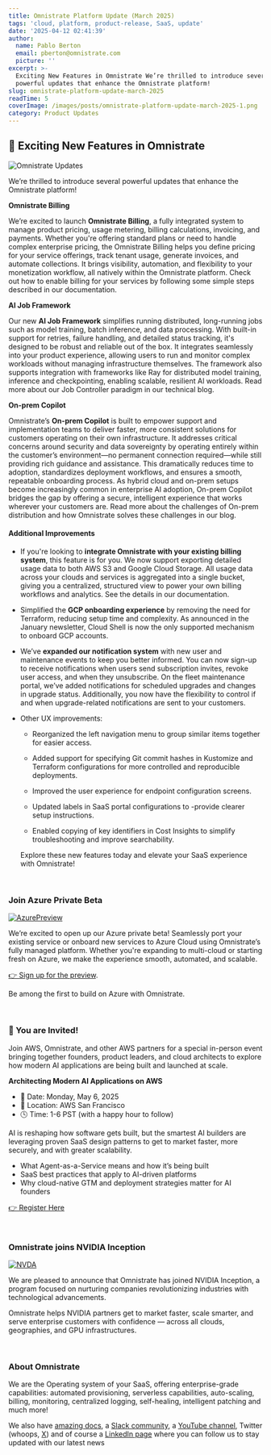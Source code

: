 ```yaml
---
title: Omnistrate Platform Update (March 2025)
tags: 'cloud, platform, product-release, SaaS, update'
date: '2025-04-12 02:41:39'
author:
  name: Pablo Berton
  email: pberton@omnistrate.com
  picture: ''
excerpt: >-
  Exciting New Features in Omnistrate We’re thrilled to introduce several
  powerful updates that enhance the Omnistrate platform!
slug: omnistrate-platform-update-march-2025
readTime: 5
coverImage: /images/posts/omnistrate-platform-update-march-2025-1.png
category: Product Updates
---
```



## 🚀 Exciting New Features in Omnistrate


![Omnistrate Updates](/images/posts/omnistrate-platform-update-march-2025-1.png)

We’re thrilled to introduce several powerful updates that enhance the Omnistrate platform!

**Omnistrate Billing**

We’re excited to launch **Omnistrate Billing**, a fully integrated system to manage product pricing, usage metering, billing calculations, invoicing, and payments. Whether you're offering standard plans or need to handle complex enterprise pricing, the Omnistrate Billing helps you define pricing for your service offerings, track tenant usage, generate invoices, and automate collections. It brings visibility, automation, and flexibility to your monetization workflow, all natively within the Omnistrate platform. Check out how to enable billing for your services by following some simple steps described in our documentation.

**AI Job Framework**

Our new **AI Job Framework** simplifies running distributed, long-running jobs such as model training, batch inference, and data processing. With built-in support for retries, failure handling, and detailed status tracking, it's designed to be robust and reliable out of the box. It integrates seamlessly into your product experience, allowing users to run and monitor complex workloads without managing infrastructure themselves. The framework also supports integration with frameworks like Ray for distributed model training, inference and checkpointing, enabling scalable, resilient AI workloads. Read more about our Job Controller paradigm in our technical blog.

**On-prem Copilot**

Omnistrate’s **On-prem Copilot** is built to empower support and implementation teams to deliver faster, more consistent solutions for customers operating on their own infrastructure. It addresses critical concerns around security and data sovereignty by operating entirely within the customer’s environment—no permanent connection required—while still providing rich guidance and assistance. This dramatically reduces time to adoption, standardizes deployment workflows, and ensures a smooth, repeatable onboarding process. As hybrid cloud and on-prem setups become increasingly common in enterprise AI adoption, On-prem Copilot bridges the gap by offering a secure, intelligent experience that works wherever your customers are. Read more about the challenges of On-prem distribution and how Omnistrate solves these challenges in our blog.


#### Additional Improvements


- If you're looking to **integrate Omnistrate with your existing billing system**, this feature is for you. We now support exporting detailed usage data to both AWS S3 and Google Cloud Storage. All usage data across your clouds and services is aggregated into a single bucket, giving you a centralized, structured view to power your own billing workflows and analytics. See the details in our documentation.

- Simplified the **GCP onboarding experience** by removing the need for Terraform, reducing setup time and complexity. As announced in the January newsletter, Cloud Shell is now the only supported mechanism to onboard GCP accounts.

- We’ve **expanded our notification system** with new user and maintenance events to keep you better informed. You can now sign-up to receive notifications when users send subscription invites, revoke user access, and when they unsubscribe. On the fleet maintenance portal, we’ve added notifications for scheduled upgrades and changes in upgrade status. Additionally, you now have the flexibility to control if and when upgrade-related notifications are sent to your customers.

- Other UX improvements:

  - Reorganized the left navigation menu to group similar items together for easier access.

  - Added support for specifying Git commit hashes in Kustomize and Terraform configurations for more controlled and reproducible deployments.

  - Improved the user experience for endpoint configuration screens.

  - Updated labels in SaaS portal configurations to -provide clearer setup instructions.

  - Enabled copying of key identifiers in Cost Insights to simplify troubleshooting and improve searchability.

  Explore these new features today and elevate your SaaS experience with Omnistrate!

<br/>


### Join Azure Private Beta


[![AzurePreview](/images/posts/omnistrate-platform-update-march-2025-2.png)](https://www.omnistrate.com/contact)

We’re excited to open up our Azure private beta! Seamlessly port your existing service or onboard new services to Azure Cloud using Omnistrate’s fully managed platform. Whether you're expanding to multi-cloud or starting fresh on Azure, we make the experience smooth, automated, and scalable.

[👉 Sign up for the preview](https://www.omnistrate.com/contact).

Be among the first to build on Azure with Omnistrate.

<br/>


### 🚀 You are Invited!


Join AWS,  Omnistrate, and other AWS partners for a special in-person event bringing together founders, product leaders, and cloud architects to explore how modern AI applications are being built and launched at scale.

**Architecting Modern AI Applications on AWS**  
- 📅 Date: Monday, May 6, 2025  
- 📍 Location: AWS San Francisco  
- 🕓 Time: 1-6 PST (with a happy hour to follow)

AI is reshaping how software gets built, but the smartest AI builders are leveraging proven SaaS design patterns to get to market faster, more securely, and with greater scalability.

- What Agent-as-a-Service means and how it’s being built
- SaaS best practices that apply to AI-driven platforms
- Why cloud-native GTM and deployment strategies matter for AI founders

[👉 Register Here](https://omnistrate.com/events)

<br/>


### Omnistrate joins NVIDIA Inception


[![NVDA](/images/posts/omnistrate-platform-update-march-2025-3.png)](https://nvda.ws/2BvtUc9)

We are pleased to announce that Omnistrate has joined NVIDIA Inception, a program focused on nurturing companies revolutionizing industries with technological advancements.  

Omnistrate helps NVIDIA partners get to market faster, scale smarter, and serve enterprise customers with confidence — across all clouds, geographies, and GPU infrastructures.

<br/>


### About Omnistrate


We are the Operating system of your SaaS, offering enterprise-grade capabilities: automated provisioning, serverless capabilities, auto-scaling, billing, monitoring, centralized logging, self-healing, intelligent patching and much more!

We also have [amazing docs][9], a [Slack community][10], a [YouTube channel][11], Twitter (whoops, [X][12]) and of course a [LinkedIn page][13] where you can follow us to stay updated with our latest news

  [9]: http://docs.omnistrate.com
  [10]: https://join.slack.com/t/cloudnative-u5h1399/shared_invite/zt-1qf3cgi37-lCV1vKJlrBioqGuVjKBtyw
  [11]: https://www.youtube.com/@omnistrate
  [12]: https://twitter.com/omnistrate
  [13]: https://www.linkedin.com/company/omnistrate/
